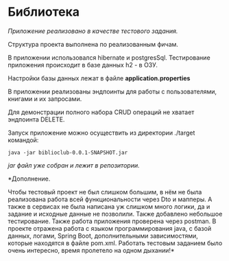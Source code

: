 # Библиотека

*Приложение реализовано в качестве тестового задания.*

Структура проекта выполнена по реализованным фичам.

В приложении использовался hibernate и postgresSql.
Тестирование приложения происходит в базе данных h2 - в ОЗУ.

Настройки базы данных лежат в файле **application.properties**

В приложении реализованы эндпоинты для работы с пользователями, книгами и их запросами.

Для демонстрации полного набора CRUD операций не хватает эндпоинта DELETE.

Запуск приложение можно осуществить из директории ./target командой:

```
java -jar biblioclub-0.0.1-SNAPSHOT.jar
```

*jar файл уже собран и лежит в репозитории.*

*Дополнение.

Чтобы тестовый проект не был слишком большим, в нём
не была реализована работа всей функциональности через Dto и мапперы. А также в сервисах
не была написана уж слишком много логики, да и задание и исходные 
данные не позволили. Также добавлено небольшое тестирование. 
Также работа приложения проверена через postman. В проекте отражена
работа с языком программирования 
java, с базой данных, логами, Spring Boot, 
дополнительными зависимостями, которые 
находятся в файле pom.xml. Работать тестовым заданием было очень
интересно, время пролетело на одном дыхании!*

